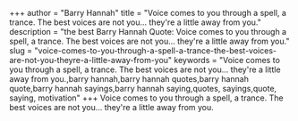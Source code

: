+++
author = "Barry Hannah"
title = "Voice comes to you through a spell, a trance. The best voices are not you... they're a little away from you."
description = "the best Barry Hannah Quote: Voice comes to you through a spell, a trance. The best voices are not you... they're a little away from you."
slug = "voice-comes-to-you-through-a-spell-a-trance-the-best-voices-are-not-you-theyre-a-little-away-from-you"
keywords = "Voice comes to you through a spell, a trance. The best voices are not you... they're a little away from you.,barry hannah,barry hannah quotes,barry hannah quote,barry hannah sayings,barry hannah saying,quotes, sayings,quote, saying, motivation"
+++
Voice comes to you through a spell, a trance. The best voices are not you... they're a little away from you.

